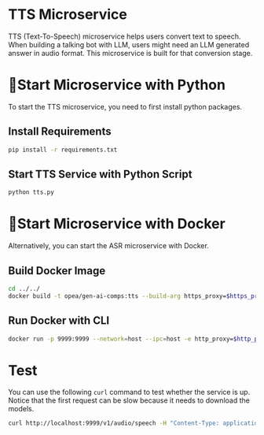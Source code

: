 # TTS Microservice

TTS (Text-To-Speech) microservice helps users convert text to speech. When building a talking bot with LLM, users might need an LLM generated answer in audio format. This microservice is built for that conversion stage.

# 🚀Start Microservice with Python

To start the TTS microservice, you need to first install python packages.

## Install Requirements

```bash
pip install -r requirements.txt
```

## Start TTS Service with Python Script

```bash
python tts.py
```

# 🚀Start Microservice with Docker

Alternatively, you can start the ASR microservice with Docker.

## Build Docker Image

```bash
cd ../../
docker build -t opea/gen-ai-comps:tts --build-arg https_proxy=$https_proxy --build-arg http_proxy=$http_proxy -f comps/tts/Dockerfile .
```

## Run Docker with CLI

```bash
docker run -p 9999:9999 --network=host --ipc=host -e http_proxy=$http_proxy -e https_proxy=$https_proxy opea/gen-ai-comps:tts
```

# Test

You can use the following `curl` command to test whether the service is up. Notice that the first request can be slow because it needs to download the models.

```bash
curl http://localhost:9999/v1/audio/speech -H "Content-Type: application/json"   -d '{"text":"Hello there."}'
```
